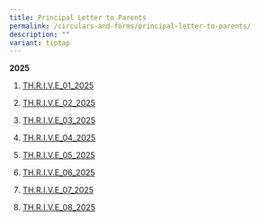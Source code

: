 ```yaml
---
title: Principal Letter to Parents
permalink: /circulars-and-forms/principal-letter-to-parents/
description: ""
variant: tiptap
---
```

<p><strong>2025</strong>
</p>
<ol data-tight="true" class="tight">
<li>
<p><a href="/files/THRIVE_01_2025.pdf" rel="noopener nofollow" target="_blank">TH.R.I.V.E_01_2025</a>
</p>
</li>
<li>
<p><a href="/files/THRIVE_02_2025.pdf" rel="noopener nofollow" target="_blank">TH.R.I.V.E_02_2025</a>
</p>
</li>
<li>
<p><a href="/files/THRIVE_03_2025.pdf" rel="noopener nofollow" target="_blank">TH.R.I.V.E_03_2025</a>
</p>
</li>
<li>
<p><a href="/files/THRIVE_04_2025.pdf" rel="noopener nofollow" target="_blank">TH.R.I.V.E_04_2025</a>
</p>
</li>
<li>
<p><a href="/files/THRIVE_05_2025.pdf" rel="noopener nofollow" target="_blank">TH.R.I.V.E_05_2025</a>
</p>
</li>
<li>
<p><a href="/files/THRIVE_06_2025.pdf" rel="noopener nofollow" target="_blank">TH.R.I.V.E_06_2025</a>
</p>
</li>
<li>
<p><a href="/files/THRIVE_07_2025.pdf" rel="noopener nofollow" target="_blank">TH.R.I.V.E_07_2025</a>
</p>
</li>
<li>
<p><a href="/files/THRIVE_08_2025.pdf" rel="noopener nofollow" target="_blank">TH.R.I.V.E_08_2025</a>
</p>
</li>
</ol>
<p></p>